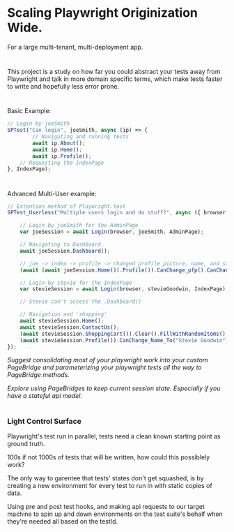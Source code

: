# Scaling Playwright Originization Wide.
For a large multi-tenant, multi-deployment app.
#
This project is a study on how far you could abstract your tests away from Playwright and talk in more domain specific terms, which make tests faster to write and hopefully less error prone.
#
Basic Example:
```typescript
// Login by joeSmith
SPTest("Can login", joeSmith, async (ip) => {
        // Navigating and running tests 
        await ip.About();
        await ip.Home();
        await ip.Profile();
    // Requesting the IndexPage
}, IndexPage);
```
#
Advanced Multi-User example:

```typescript
// Extention method of Playwright.test
SPTest_Userless("Multiple users login and do stuff?", async ({ browser }) => {

    // Login by joeSmith for the AdminPage
    var joeSession = await Login(browser, joeSmith, AdminPage);

    // Navigating to Dashboard.
    await joeSession.Dashboard();

    // joe -> index -> profile -> changed profile picture, name, and saved.
    (await (await joeSession.Home()).Profile()).CanChange_pfp().CanChange_Name_To("Joe").Can_Save();

    // Login by stevie for the IndexPage
    var stevieSession = await Login(browser, stevieGoodwin, IndexPage);

    // Stevie can't access the .Dashboard()

    // Navigation and 'shopping'
    await stevieSession.Home();
    await stevieSession.ContactUs();
    (await stevieSession.ShoppingCart()).Clear().FillWithRandomItems().Checkout();
    (await stevieSession.Profile()).CanChange_Name_To("Stevie Goodwin").Can_Save();
});
```

*Suggest consolidating most of your playwright work into your custom PageBridge and parameterizing your playwright tests all the way to PageBridge methods.*

*Explore using PageBridges to keep current session state. Especially if you have a stateful api model.*

#

### Light Control Surface

Playwright's test run in parallel, tests need a clean known starting point as ground truth.

100s if not 1000s of tests that will be written, how could this possiblely work?

The only way to garentee that tests' states don't get squashed, is by creating a new environment for every test to run in with static copies of data.

Using pre and post test hooks, and making api requests to our target machine to spin up and down environments on the test suite's behalf when they're needed all based on the testId.
